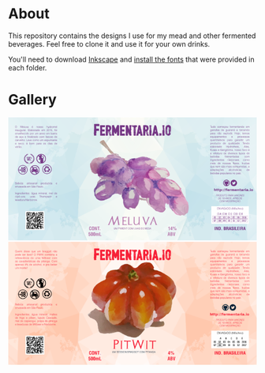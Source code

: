 # About

This repository contains the designs I use for my mead and other fermented
beverages. Feel free to clone it and use it for your own drinks.

You'll need to download [Inkscape](https://inkscape.org/en/) and
[install the fonts](http://wiki.inkscape.org/wiki/index.php/Installing_fonts)
that were provided in each folder.

# Gallery

![Meluva](https://raw.githubusercontent.com/fermentaria-io/rotulos/master/meluva/rotulo.svg.png)
![PitWit](https://raw.githubusercontent.com/fermentaria-io/rotulos/master/pitwit/rotulo.svg.png)

